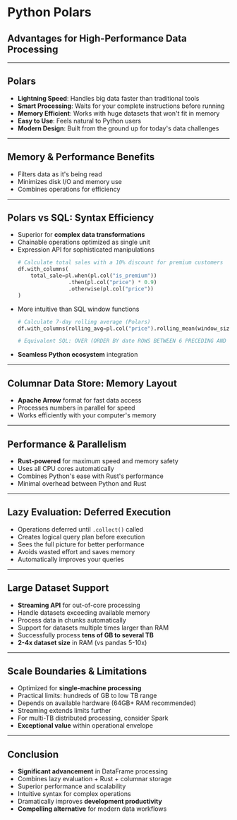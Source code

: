 # Python Polars
## Advantages for High-Performance Data Processing

---

## Polars

- **Lightning Speed**: Handles big data faster than traditional tools
- **Smart Processing**: Waits for your complete instructions before running
- **Memory Efficient**: Works with huge datasets that won't fit in memory
- **Easy to Use**: Feels natural to Python users
- **Modern Design**: Built from the ground up for today's data challenges

---

## Memory & Performance Benefits

- Filters data as it's being read
- Minimizes disk I/O and memory use
- Combines operations for efficiency

---

## Polars vs SQL: Syntax Efficiency

- Superior for **complex data transformations**
- Chainable operations optimized as single unit
- Expression API for sophisticated manipulations
  ```python
  # Calculate total sales with a 10% discount for premium customers
  df.with_columns(
      total_sale=pl.when(pl.col("is_premium"))
                  .then(pl.col("price") * 0.9)
                  .otherwise(pl.col("price"))
  )
  ```
- More intuitive than SQL window functions
  ```python
  # Calculate 7-day rolling average (Polars)
  df.with_columns(rolling_avg=pl.col("price").rolling_mean(window_size="7d"))
  
  # Equivalent SQL: OVER (ORDER BY date ROWS BETWEEN 6 PRECEDING AND CURRENT ROW)
  ```
- **Seamless Python ecosystem** integration

---

## Columnar Data Store: Memory Layout

- **Apache Arrow** format for fast data access
- Processes numbers in parallel for speed
- Works efficiently with your computer's memory


---

## Performance & Parallelism

- **Rust-powered** for maximum speed and memory safety
- Uses all CPU cores automatically
- Combines Python's ease with Rust's performance
- Minimal overhead between Python and Rust


---

## Lazy Evaluation: Deferred Execution

- Operations deferred until `.collect()` called
- Creates logical query plan before execution
- Sees the full picture for better performance
- Avoids wasted effort and saves memory
- Automatically improves your queries


---

## Large Dataset Support

- **Streaming API** for out-of-core processing
- Handle datasets exceeding available memory
- Process data in chunks automatically
- Support for datasets multiple times larger than RAM
- Successfully process **tens of GB to several TB**
- **2-4x dataset size** in RAM (vs pandas 5-10x)

---

## Scale Boundaries & Limitations

- Optimized for **single-machine processing**
- Practical limits: hundreds of GB to low TB range
- Depends on available hardware (64GB+ RAM recommended)
- Streaming extends limits further
- For multi-TB distributed processing, consider Spark
- **Exceptional value** within operational envelope

---

## Conclusion

- **Significant advancement** in DataFrame processing
- Combines lazy evaluation + Rust + columnar storage
- Superior performance and scalability
- Intuitive syntax for complex operations
- Dramatically improves **development productivity**
- **Compelling alternative** for modern data workflows

